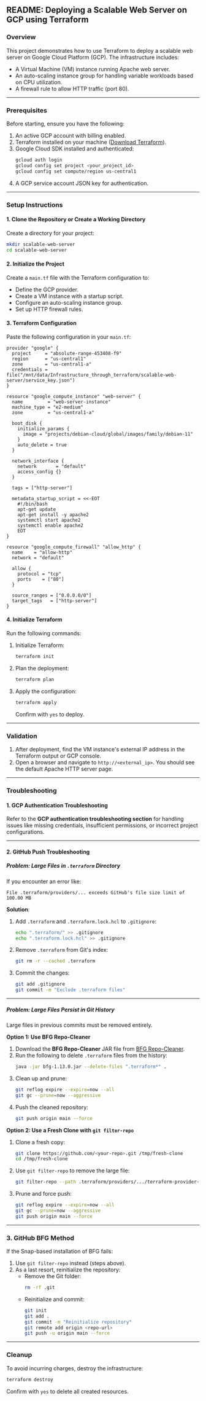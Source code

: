 ## README: Deploying a Scalable Web Server on GCP using Terraform
### **Overview**
This project demonstrates how to use Terraform to deploy a scalable web server on Google Cloud Platform (GCP). The infrastructure includes:
- A Virtual Machine (VM) instance running Apache web server.
- An auto-scaling instance group for handling variable workloads based on CPU utilization.
- A firewall rule to allow HTTP traffic (port 80).

---

### **Prerequisites**
Before starting, ensure you have the following:
1. An active GCP account with billing enabled.
2. Terraform installed on your machine ([Download Terraform](https://www.terraform.io/downloads.html)).
3. Google Cloud SDK installed and authenticated:
   ```bash
   gcloud auth login
   gcloud config set project <your_project_id>
   gcloud config set compute/region us-central1
   ```
4. A GCP service account JSON key for authentication.

---

### **Setup Instructions**

#### **1. Clone the Repository or Create a Working Directory**
Create a directory for your project:
```bash
mkdir scalable-web-server
cd scalable-web-server
```

#### **2. Initialize the Project**
Create a `main.tf` file with the Terraform configuration to:
- Define the GCP provider.
- Create a VM instance with a startup script.
- Configure an auto-scaling instance group.
- Set up HTTP firewall rules.

#### **3. Terraform Configuration**
Paste the following configuration in your `main.tf`:

```hcl
provider "google" {
  project     = "absolute-range-453408-f9"
  region      = "us-central1"
  zone        = "us-central1-a"
  credentials = file("/mnt/data/Infrastructure_through_terraform/scalable-web-server/service_key.json")
}

resource "google_compute_instance" "web-server" {
  name         = "web-server-instance"
  machine_type = "e2-medium"
  zone         = "us-central1-a"

  boot_disk {
    initialize_params {
      image = "projects/debian-cloud/global/images/family/debian-11"
    }
    auto_delete = true
  }

  network_interface {
    network       = "default"
    access_config {}
  }

  tags = ["http-server"]

  metadata_startup_script = <<-EOT
    #!/bin/bash
    apt-get update
    apt-get install -y apache2
    systemctl start apache2
    systemctl enable apache2
    EOT
}

resource "google_compute_firewall" "allow_http" {
  name    = "allow-http"
  network = "default"

  allow {
    protocol = "tcp"
    ports    = ["80"]
  }

  source_ranges = ["0.0.0.0/0"]
  target_tags   = ["http-server"]
}
```

#### **4. Initialize Terraform**
Run the following commands:
1. Initialize Terraform:
   ```bash
   terraform init
   ```
2. Plan the deployment:
   ```bash
   terraform plan
   ```
3. Apply the configuration:
   ```bash
   terraform apply
   ```
   Confirm with `yes` to deploy.

---

### **Validation**
1. After deployment, find the VM instance's external IP address in the Terraform output or GCP console.
2. Open a browser and navigate to `http://<external_ip>`. You should see the default Apache HTTP server page.

---

### **Troubleshooting**

#### **1. GCP Authentication Troubleshooting**
Refer to the **GCP authentication troubleshooting section** for handling issues like missing credentials, insufficient permissions, or incorrect project configurations.

---

#### **2. GitHub Push Troubleshooting**

##### **Problem: Large Files in `.terraform` Directory**
If you encounter an error like:
```
File .terraform/providers/... exceeds GitHub's file size limit of 100.00 MB
```

**Solution**:
1. Add `.terraform` and `.terraform.lock.hcl` to `.gitignore`:
   ```bash
   echo ".terraform/" >> .gitignore
   echo ".terraform.lock.hcl" >> .gitignore
   ```
2. Remove `.terraform` from Git's index:
   ```bash
   git rm -r --cached .terraform
   ```
3. Commit the changes:
   ```bash
   git add .gitignore
   git commit -m "Exclude .terraform files"
   ```

---

##### **Problem: Large Files Persist in Git History**
Large files in previous commits must be removed entirely.

**Option 1: Use BFG Repo-Cleaner**
1. Download the **BFG Repo-Cleaner** JAR file from [BFG Repo-Cleaner](https://rtyley.github.io/bfg-repo-cleaner/).
2. Run the following to delete `.terraform` files from the history:
   ```bash
   java -jar bfg-1.13.0.jar --delete-files ".terraform*" .
   ```
3. Clean up and prune:
   ```bash
   git reflog expire --expire=now --all
   git gc --prune=now --aggressive
   ```
4. Push the cleaned repository:
   ```bash
   git push origin main --force
   ```

**Option 2: Use a Fresh Clone with `git filter-repo`**
1. Clone a fresh copy:
   ```bash
   git clone https://github.com/<your-repo>.git /tmp/fresh-clone
   cd /tmp/fresh-clone
   ```
2. Use `git filter-repo` to remove the large file:
   ```bash
   git filter-repo --path .terraform/providers/.../terraform-provider-google_v6.31.0_x5 --invert-paths
   ```
3. Prune and force push:
   ```bash
   git reflog expire --expire=now --all
   git gc --prune=now --aggressive
   git push origin main --force
   ```

---

### **3. GitHub BFG Method**
If the Snap-based installation of BFG fails:
1. Use `git filter-repo` instead (steps above).
2. As a last resort, reinitialize the repository:
   - Remove the Git folder:
     ```bash
     rm -rf .git
     ```
   - Reinitialize and commit:
     ```bash
     git init
     git add .
     git commit -m "Reinitialize repository"
     git remote add origin <repo-url>
     git push -u origin main --force
     ```

---

### **Cleanup**
To avoid incurring charges, destroy the infrastructure:
```bash
terraform destroy
```
Confirm with `yes` to delete all created resources.


